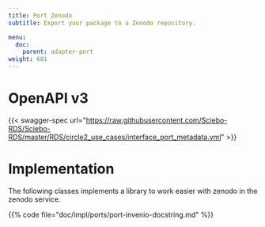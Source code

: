 ```yaml
---
title: Port Zenodo
subtitle: Export your package to a Zenodo repository.

menu:
  doc:
    parent: adapter-port
weight: 601
---
```


# OpenAPI v3

{{< swagger-spec url="https://raw.githubusercontent.com/Sciebo-RDS/Sciebo-RDS/master/RDS/circle2_use_cases/interface_port_metadata.yml"  >}}

# Implementation

The following classes implements a library to work easier with zenodo in the zenodo service.

{{% code file="doc/impl/ports/port-invenio-docstring.md" %}}
